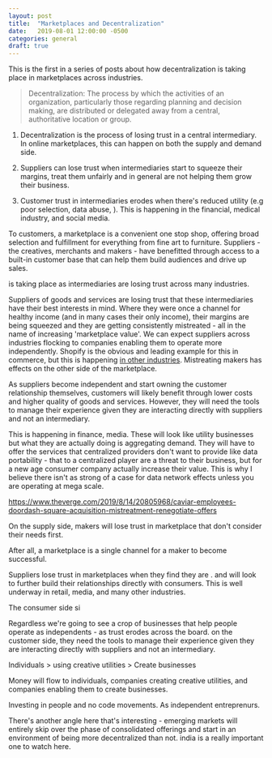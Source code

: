 ```yaml
---
layout: post
title:  "Marketplaces and Decentralization"
date:   2019-08-01 12:00:00 -0500
categories: general
draft: true
---
```


This is the first in a series of posts about how decentralization is taking place in marketplaces across industries. 

> Decentralization: The process by which the activities of an organization, particularly those regarding planning and decision making, are distributed or delegated away from a central, authoritative location or group.


1. Decentralization is the process of losing trust in a central intermediary. In online marketplaces, this can happen on both the supply and demand side. 

2. Suppliers can lose trust when intermediaries start to squeeze their margins, treat them unfairly and in general are not helping them grow their business. 

3. Customer trust in intermediaries erodes when there's reduced utility (e.g poor selection, data abuse, ). This is happening in the financial, medical industry, and social media. 



To customers, a marketplace is a convenient one stop shop, offering broad selection and fulfillment for everything from fine art to furniture. Suppliers - the creatives, merchants  and makers - have benefitted through access to a built-in customer base that can help them build audiences and drive up sales.



is taking place as intermediaries are losing trust across many industries.

Suppliers of goods and services are losing trust that these intermediaries have their best interests in mind. Where they were once a channel for healthy income (and in many cases their only income), their margins are being squeezed and they are getting consistently mistreated - all in the name of increasing 'marketplace value'. We can expect suppliers across industries flocking to companies enabling them to operate more independently. Shopify is the obvious and leading example for this in commerce, but this is happening [in other industries](https://dumpling.us/). Mistreating makers has effects on the other side of the marketplace. 

As suppliers become independent and start owning the customer relationship themselves, customers will likely benefit through lower costs and higher quality of goods and services. However, they will need the tools to manage their experience given they are interacting directly with suppliers and not an intermediary.

This is happening in finance, media. These will look like utility businesses but what they are actually doing is aggregating demand. They will have to offer the services that centralized providers don't want to provide like data portability - that to a centralized player are a threat to their business, but for a new age consumer company actually increase their value. This is why I believe there isn't as strong of a case for data network effects unless you are operating at mega scale. 




https://www.theverge.com/2019/8/14/20805968/caviar-employees-doordash-square-acquisition-mistreatment-renegotiate-offers


On the supply side, makers will lose trust in marketplace that don't consider their needs first. 

After all, a marketplace is a single channel for a maker to become successful.

Suppliers lose trust in marketplaces when they find they are . and will look to further build their relationships directly with consumers. This is well underway in retail, media, and many other industries.

The consumer side si 



Regardless we're going to see a crop of businesses that help people operate as independents - as trust erodes across the board. on the customer side, they need the tools to manage their experience given they are interacting directly with suppliers and not an intermediary. 

Individuals > using creative utilities > Create businesses

Money will flow to individuals, companies creating creative utilities, and companies enabling them to create businesses.

Investing in people and no code movements. As independent entreprenurs.

There's another angle here that's interesting - emerging markets will entirely skip over the phase of consolidated offerings and start in an environment of being more decentralized than not. india is a really important one to watch here. 